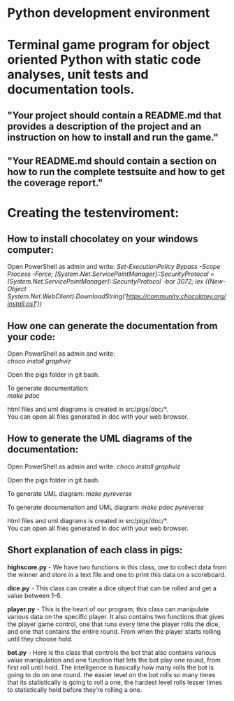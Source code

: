 Python development environment
===============================

Terminal game program for object oriented Python with static code analyses, unit tests and documentation tools.
===============================

"Your project should contain a README.md that provides a description of the project and an instruction on how to install and run the game."
-----

"Your README.md should contain a section on how to run the complete testsuite and how to get the coverage report."
-----

# Creating the testenviroment:
## How to install chocolatey on your windows computer:

Open PowerShell as admin and write: *Set-ExecutionPolicy Bypass -Scope Process -Force; [System.Net.ServicePointManager]::SecurityProtocol = [System.Net.ServicePointManager]::SecurityProtocol -bor 3072; iex ((New-Object System.Net.WebClient).DownloadString('https://community.chocolatey.org/install.ps1'))*

## How one can generate the documentation from your code:

Open PowerShell as admin and write:  
*choco install graphviz*

Open the pigs folder in git bash.

To generate documentation:  
*make pdoc*

html files and uml diagrams is created in src/pigs/doc/*.  
You can open all files generated in doc with your web browser.

## How to generate the UML diagrams of the documentation:

Open PowerShell as admin and write: *choco install graphviz*

Open the pigs folder in git bash.

To generate UML diagram: *make pyreverse*

To generate documenation and UML diagram: *make pdoc pyreverse*

html files and uml diagrams is created in src/pigs/doc/*.  
You can open all files generated in doc with your web browser.

## Short explanation of each class in pigs:

**highscore.py** - We have two functions in this class, one to collect data from the winner and store in a text file and one to print this data on a scoreboard.

**dice.py** - This class can create a dice object that can be rolled and get a value between 1-6.

**player.py** - This is the heart of our program; this class can manipulate various data on the specific player. It also contains two functions that gives the player game control, one that runs every time the player rolls the dice, and one that contains the entire round. From when the player starts rolling until they choose hold.

**bot.py** - Here is the class that controls the bot that also contains various value manipulation and one function that lets the bot play one round, from first roll until hold. The intelligence is basically how many rolls the bot is going to do on one round. the easier level on the bot rolls so many times that its statistically is going to roll a one, the hardest level rolls lesser times to statistically hold before they’re rolling a one.

